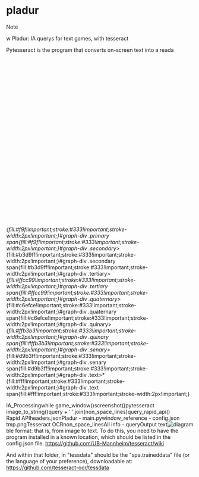 # pladur

> [!note]
> w
Pladur: IA querys for text games, with tesseract

Pytesseract is the program that converts on-screen text into a reada
<?xml version="1.0" encoding="UTF-8"?>
<?xml-stylesheet href="https://cdnjs.cloudflare.com/ajax/libs/font-awesome/6.5.2/css/all.min.css" type="text/css"?>
<svg aria-roledescription="flowchart-v2" role="graphics-document document" viewBox="-8 -8 622.7269897460938 557.09375" style="max-width: 100%;" xmlns="http://www.w3.org/2000/svg" width="100%" id="graph-div" height="100%" xmlns:xlink="http://www.w3.org/1999/xlink"><style>#graph-div{font-family:"trebuchet ms",verdana,arial,sans-serif;font-size:16px;fill:#333;}#graph-div .error-icon{fill:#552222;}#graph-div .error-text{fill:#552222;stroke:#552222;}#graph-div .edge-thickness-normal{stroke-width:2px;}#graph-div .edge-thickness-thick{stroke-width:3.5px;}#graph-div .edge-pattern-solid{stroke-dasharray:0;}#graph-div .edge-pattern-dashed{stroke-dasharray:3;}#graph-div .edge-pattern-dotted{stroke-dasharray:2;}#graph-div .marker{fill:#333333;stroke:#333333;}#graph-div .marker.cross{stroke:#333333;}#graph-div svg{font-family:"trebuchet ms",verdana,arial,sans-serif;font-size:16px;}#graph-div .label{font-family:"trebuchet ms",verdana,arial,sans-serif;color:#333;}#graph-div .cluster-label text{fill:#333;}#graph-div .cluster-label span,#graph-div p{color:#333;}#graph-div .label text,#graph-div span,#graph-div p{fill:#333;color:#333;}#graph-div .node rect,#graph-div .node circle,#graph-div .node ellipse,#graph-div .node polygon,#graph-div .node path{fill:#ECECFF;stroke:#9370DB;stroke-width:1px;}#graph-div .flowchart-label text{text-anchor:middle;}#graph-div .node .katex path{fill:#000;stroke:#000;stroke-width:1px;}#graph-div .node .label{text-align:center;}#graph-div .node.clickable{cursor:pointer;}#graph-div .arrowheadPath{fill:#333333;}#graph-div .edgePath .path{stroke:#333333;stroke-width:2.0px;}#graph-div .flowchart-link{stroke:#333333;fill:none;}#graph-div .edgeLabel{background-color:#e8e8e8;text-align:center;}#graph-div .edgeLabel rect{opacity:0.5;background-color:#e8e8e8;fill:#e8e8e8;}#graph-div .labelBkg{background-color:rgba(232, 232, 232, 0.5);}#graph-div .cluster rect{fill:#ffffde;stroke:#aaaa33;stroke-width:1px;}#graph-div .cluster text{fill:#333;}#graph-div .cluster span,#graph-div p{color:#333;}#graph-div div.mermaidTooltip{position:absolute;text-align:center;max-width:200px;padding:2px;font-family:"trebuchet ms",verdana,arial,sans-serif;font-size:12px;background:hsl(80, 100%, 96.2745098039%);border:1px solid #aaaa33;border-radius:2px;pointer-events:none;z-index:100;}#graph-div .flowchartTitleText{text-anchor:middle;font-size:18px;fill:#333;}#graph-div :root{--mermaid-font-family:"trebuchet ms",verdana,arial,sans-serif;}#graph-div .primary&gt;*{fill:#f9f!important;stroke:#333!important;stroke-width:2px!important;}#graph-div .primary span{fill:#f9f!important;stroke:#333!important;stroke-width:2px!important;}#graph-div .secondary&gt;*{fill:#b3d9ff!important;stroke:#333!important;stroke-width:2px!important;}#graph-div .secondary span{fill:#b3d9ff!important;stroke:#333!important;stroke-width:2px!important;}#graph-div .tertiary&gt;*{fill:#ffcc99!important;stroke:#333!important;stroke-width:2px!important;}#graph-div .tertiary span{fill:#ffcc99!important;stroke:#333!important;stroke-width:2px!important;}#graph-div .quaternary&gt;*{fill:#c6efce!important;stroke:#333!important;stroke-width:2px!important;}#graph-div .quaternary span{fill:#c6efce!important;stroke:#333!important;stroke-width:2px!important;}#graph-div .quinary&gt;*{fill:#ffb3b3!important;stroke:#333!important;stroke-width:2px!important;}#graph-div .quinary span{fill:#ffb3b3!important;stroke:#333!important;stroke-width:2px!important;}#graph-div .senary&gt;*{fill:#d9b3ff!important;stroke:#333!important;stroke-width:2px!important;}#graph-div .senary span{fill:#d9b3ff!important;stroke:#333!important;stroke-width:2px!important;}#graph-div .text&gt;*{fill:#fff!important;stroke:#333!important;stroke-width:2px!important;}#graph-div .text span{fill:#fff!important;stroke:#333!important;stroke-width:2px!important;}</style><g><marker orient="auto" markerHeight="12" markerWidth="12" markerUnits="userSpaceOnUse" refY="5" refX="6" viewBox="0 0 10 10" class="marker flowchart" id="graph-div_flowchart-pointEnd"><path style="stroke-width: 1; stroke-dasharray: 1, 0;" class="arrowMarkerPath" d="M 0 0 L 10 5 L 0 10 z"></path></marker><marker orient="auto" markerHeight="12" markerWidth="12" markerUnits="userSpaceOnUse" refY="5" refX="4.5" viewBox="0 0 10 10" class="marker flowchart" id="graph-div_flowchart-pointStart"><path style="stroke-width: 1; stroke-dasharray: 1, 0;" class="arrowMarkerPath" d="M 0 5 L 10 10 L 10 0 z"></path></marker><marker orient="auto" markerHeight="11" markerWidth="11" markerUnits="userSpaceOnUse" refY="5" refX="11" viewBox="0 0 10 10" class="marker flowchart" id="graph-div_flowchart-circleEnd"><circle style="stroke-width: 1; stroke-dasharray: 1, 0;" class="arrowMarkerPath" r="5" cy="5" cx="5"></circle></marker><marker orient="auto" markerHeight="11" markerWidth="11" markerUnits="userSpaceOnUse" refY="5" refX="-1" viewBox="0 0 10 10" class="marker flowchart" id="graph-div_flowchart-circleStart"><circle style="stroke-width: 1; stroke-dasharray: 1, 0;" class="arrowMarkerPath" r="5" cy="5" cx="5"></circle></marker><marker orient="auto" markerHeight="11" markerWidth="11" markerUnits="userSpaceOnUse" refY="5.2" refX="12" viewBox="0 0 11 11" class="marker cross flowchart" id="graph-div_flowchart-crossEnd"><path style="stroke-width: 2; stroke-dasharray: 1, 0;" class="arrowMarkerPath" d="M 1,1 l 9,9 M 10,1 l -9,9"></path></marker><marker orient="auto" markerHeight="11" markerWidth="11" markerUnits="userSpaceOnUse" refY="5.2" refX="-1" viewBox="0 0 11 11" class="marker cross flowchart" id="graph-div_flowchart-crossStart"><path style="stroke-width: 2; stroke-dasharray: 1, 0;" class="arrowMarkerPath" d="M 1,1 l 9,9 M 10,1 l -9,9"></path></marker><g class="root"><g class="clusters"><g id="IA_Processing" class="cluster default flowchart-label"><rect height="89.01041793823242" width="308.64583587646484" y="226.0416717529297" x="278.08160400390625" ry="0" rx="0" style=""></rect><g transform="translate(384.3055610656738, 226.0416717529297)" class="cluster-label"><foreignObject height="24.010417938232422" width="96.19792175292969"><div style="display: inline-block; white-space: nowrap;" xmlns="http://www.w3.org/1999/xhtml"><span class="nodeLabel">IA_Processing</span></div></foreignObject></g></g></g><g class="edgePaths"><path marker-end="url(#graph-div_flowchart-pointEnd)" style="fill:none;" class="edge-thickness-normal edge-pattern-solid flowchart-link LS-A LE-B" id="L-A-B-0" d="M286.962,35.794L259.365,42.498C231.768,49.201,176.574,62.608,148.977,74.596C121.38,86.584,121.38,97.152,121.38,102.437L121.38,107.721"></path><path marker-end="url(#graph-div_flowchart-pointEnd)" style="fill:none;" class="edge-thickness-normal edge-pattern-solid flowchart-link LS-B LE-R" id="L-B-R-0" d="M121.38,152.031L121.38,158.199C121.38,164.366,121.38,176.701,121.38,189.036C121.38,201.372,121.38,213.707,121.38,223.157C121.38,232.608,121.38,239.175,121.38,242.458L121.38,245.742"></path><path marker-end="url(#graph-div_flowchart-pointEnd)" style="fill:none;" class="edge-thickness-normal edge-pattern-solid flowchart-link LS-R LE-C" id="L-R-C-0" d="M121.38,290.052L121.38,294.219C121.38,298.385,121.38,306.719,121.38,317.053C121.38,327.387,121.38,339.722,121.38,351.174C121.38,362.626,121.38,373.194,121.38,378.478L121.38,383.763"></path><path marker-end="url(#graph-div_flowchart-pointEnd)" style="fill:none;" class="edge-thickness-normal edge-pattern-solid flowchart-link LS-C LE-D" id="L-C-D-0" d="M121.38,428.073L121.38,434.24C121.38,440.408,121.38,452.743,150.005,465.576C178.629,478.41,235.879,491.741,264.503,498.407L293.128,505.072"></path><path marker-end="url(#graph-div_flowchart-pointEnd)" style="fill:none;" class="edge-thickness-normal edge-pattern-solid flowchart-link LS-D LE-A" id="L-D-A-0" d="M429.818,506.274L459.303,499.408C488.788,492.542,547.758,478.81,577.242,462.526C606.727,446.241,606.727,427.405,606.727,408.568C606.727,389.731,606.727,370.894,606.727,355.308C606.727,339.722,606.727,327.387,606.727,313.802C606.727,300.217,606.727,285.382,606.727,270.547C606.727,255.712,606.727,240.877,606.727,227.292C606.727,213.707,606.727,201.372,606.727,185.786C606.727,170.2,606.727,151.363,606.727,132.526C606.727,113.689,606.727,94.852,576.648,78.708C546.568,62.563,486.408,49.11,456.328,42.384L426.249,35.657"></path><path marker-end="url(#graph-div_flowchart-pointEnd)" style="fill:none;" class="edge-thickness-normal edge-pattern-solid flowchart-link LS-A LE-Z" id="L-A-Z-0" d="M354.019,39.01L354.019,45.178C354.019,51.345,354.019,63.681,354.019,75.132C354.019,86.584,354.019,97.152,354.019,102.437L354.019,107.721"></path><path marker-end="url(#graph-div_flowchart-pointEnd)" style="fill:none;" class="edge-thickness-normal edge-pattern-solid flowchart-link LS-Z LE-E" id="L-Z-E-0" d="M354.019,152.031L354.019,158.199C354.019,164.366,354.019,176.701,354.019,189.036C354.019,201.372,354.019,213.707,354.019,223.157C354.019,232.608,354.019,239.175,354.019,242.458L354.019,245.742"></path><path marker-end="url(#graph-div_flowchart-pointEnd)" style="fill:none;" class="edge-thickness-normal edge-pattern-solid flowchart-link LS-E LE-G" id="L-E-G-0" d="M354.019,290.052L354.019,294.219C354.019,298.385,354.019,306.719,354.019,317.053C354.019,327.387,354.019,339.722,354.019,351.174C354.019,362.626,354.019,373.194,354.019,378.478L354.019,383.763"></path></g><g class="edgeLabels"><g transform="translate(121.38021087646484, 76.01562690734863)" class="edgeLabel"><g transform="translate(-78.3420181274414, -12.005208969116211)" class="label"><foreignObject height="24.010417938232422" width="156.6840362548828"><div style="display: inline-block; white-space: nowrap;" xmlns="http://www.w3.org/1999/xhtml"><span class="edgeLabel">while game_window()</span></div></foreignObject></g></g><g transform="translate(121.38021087646484, 189.03646278381348)" class="edgeLabel"><g transform="translate(-44.35763931274414, -12.005208969116211)" class="label"><foreignObject height="24.010417938232422" width="88.71527862548828"><div style="display: inline-block; white-space: nowrap;" xmlns="http://www.w3.org/1999/xhtml"><span class="edgeLabel">screenshot()</span></div></foreignObject></g></g><g transform="translate(121.38021087646484, 352.0572986602783)" class="edgeLabel"><g transform="translate(-41.223960876464844, -12.005208969116211)" class="label"><foreignObject height="24.010417938232422" width="82.44792175292969"><div style="display: inline-block; white-space: nowrap;" xmlns="http://www.w3.org/1999/xhtml"><span class="edgeLabel">pytesseract</span></div></foreignObject></g></g><g transform="translate(121.38021087646484, 465.07813453674316)" class="edgeLabel"><g transform="translate(-63.4288215637207, -12.005208969116211)" class="label"><foreignObject height="24.010417938232422" width="126.8576431274414"><div style="display: inline-block; white-space: nowrap;" xmlns="http://www.w3.org/1999/xhtml"><span class="edgeLabel">image_to_string()</span></div></foreignObject></g></g><g class="edgeLabel"><g transform="translate(0, 0)" class="label"><foreignObject height="0" width="0"><div style="display: inline-block; white-space: nowrap;" xmlns="http://www.w3.org/1999/xhtml"><span class="edgeLabel"></span></div></foreignObject></g></g><g transform="translate(354.01910400390625, 76.01562690734863)" class="edgeLabel"><g transform="translate(-115.18229675292969, -12.005208969116211)" class="label"><foreignObject height="24.010417938232422" width="230.36459350585938"><div style="display: inline-block; white-space: nowrap;" xmlns="http://www.w3.org/1999/xhtml"><span class="edgeLabel">query + ' '.join(non_space_lines)</span></div></foreignObject></g></g><g transform="translate(354.01910400390625, 189.03646278381348)" class="edgeLabel"><g transform="translate(-63.96702194213867, -12.005208969116211)" class="label"><foreignObject height="24.010417938232422" width="127.93404388427734"><div style="display: inline-block; white-space: nowrap;" xmlns="http://www.w3.org/1999/xhtml"><span class="edgeLabel">query_rapid_api()</span></div></foreignObject></g></g><g class="edgeLabel"><g transform="translate(0, 0)" class="label"><foreignObject height="0" width="0"><div style="display: inline-block; white-space: nowrap;" xmlns="http://www.w3.org/1999/xhtml"><span class="edgeLabel"></span></div></foreignObject></g></g></g><g class="nodes"><g transform="translate(354.01910400390625, 270.5468807220459)" data-id="E" data-node="true" id="flowchart-E-16635" class="node default quinary flowchart-label"><rect height="39.01041793823242" width="81.875" y="-19.50520896911621" x="-40.9375" ry="0" rx="0" style="" class="basic label-container"></rect><g transform="translate(-33.4375, -12.005208969116211)" style="" class="label"><rect></rect><foreignObject height="24.010417938232422" width="66.875"><div style="display: inline-block; white-space: nowrap;" xmlns="http://www.w3.org/1999/xhtml"><span class="nodeLabel">Rapid API</span></div></foreignObject></g></g><g transform="translate(498.3420219421387, 270.5468807220459)" data-id="F" data-node="true" id="flowchart-F-16637" class="node default default flowchart-label"><rect height="39.01041793823242" width="106.77083587646484" y="-19.50520896911621" x="-53.38541793823242" ry="0" rx="0" style="" class="basic label-container"></rect><g transform="translate(-45.88541793823242, -12.005208969116211)" style="" class="label"><rect></rect><foreignObject height="24.010417938232422" width="91.77083587646484"><div style="display: inline-block; white-space: nowrap;" xmlns="http://www.w3.org/1999/xhtml"><span class="nodeLabel">headers.json</span></div></foreignObject></g></g><g transform="translate(354.01910400390625, 19.50520896911621)" data-id="A" data-node="true" id="flowchart-A-16622" class="node default primary flowchart-label"><rect height="39.01041793823242" width="134.11458587646484" y="-19.50520896911621" x="-67.05729293823242" ry="0" rx="0" style="" class="basic label-container"></rect><g transform="translate(-59.55729293823242, -12.005208969116211)" style="" class="label"><rect></rect><foreignObject height="24.010417938232422" width="119.11458587646484"><div style="display: inline-block; white-space: nowrap;" xmlns="http://www.w3.org/1999/xhtml"><span class="nodeLabel">Pladur - main.py</span></div></foreignObject></g></g><g transform="translate(121.38021087646484, 132.52604484558105)" data-id="B" data-node="true" id="flowchart-B-16623" class="node default quaternary flowchart-label"><rect height="39.01041793823242" width="242.7604217529297" y="-19.50520896911621" x="-121.38021087646484" ry="0" rx="0" style="" class="basic label-container"></rect><g transform="translate(-113.88021087646484, -12.005208969116211)" style="" class="label"><rect></rect><foreignObject height="24.010417938232422" width="227.7604217529297"><div style="display: inline-block; white-space: nowrap;" xmlns="http://www.w3.org/1999/xhtml"><span class="nodeLabel">window_reference - config.json</span></div></foreignObject></g></g><g transform="translate(121.38021087646484, 270.5468807220459)" data-id="R" data-node="true" id="flowchart-R-16625" class="node default secondary flowchart-label"><rect height="39.01041793823242" width="75.10416793823242" y="-19.50520896911621" x="-37.55208396911621" ry="0" rx="0" style="" class="basic label-container"></rect><g transform="translate(-30.05208396911621, -12.005208969116211)" style="" class="label"><rect></rect><foreignObject height="24.010417938232422" width="60.10416793823242"><div style="display: inline-block; white-space: nowrap;" xmlns="http://www.w3.org/1999/xhtml"><span class="nodeLabel">tmp.png</span></div></foreignObject></g></g><g transform="translate(121.38021087646484, 408.56771659851074)" data-id="C" data-node="true" id="flowchart-C-16627" class="node default tertiary flowchart-label"><rect height="39.01041793823242" width="116.09376525878906" y="-19.50520896911621" x="-58.04688262939453" ry="0" rx="0" style="" class="basic label-container"></rect><g transform="translate(-50.54688262939453, -12.005208969116211)" style="" class="label"><rect></rect><foreignObject height="24.010417938232422" width="101.09376525878906"><div style="display: inline-block; white-space: nowrap;" xmlns="http://www.w3.org/1999/xhtml"><span class="nodeLabel">Tesseract OCR</span></div></foreignObject></g></g><g transform="translate(364.05382537841797, 521.5885524749756)" data-id="D" data-node="true" id="flowchart-D-16629" class="node default text flowchart-label"><rect height="39.01041793823242" width="131.52779388427734" y="-19.50520896911621" x="-65.76389694213867" ry="0" rx="0" style="" class="basic label-container"></rect><g transform="translate(-58.26389694213867, -12.005208969116211)" style="" class="label"><rect></rect><foreignObject height="24.010417938232422" width="116.52779388427734"><div style="display: inline-block; white-space: nowrap;" xmlns="http://www.w3.org/1999/xhtml"><span class="nodeLabel">non_space_lines</span></div></foreignObject></g></g><g transform="translate(354.01910400390625, 132.52604484558105)" data-id="Z" data-node="true" id="flowchart-Z-16633" class="node default text flowchart-label"><rect height="39.01041793823242" width="122.51736450195312" y="-19.50520896911621" x="-61.25868225097656" ry="0" rx="0" style="" class="basic label-container"></rect><g transform="translate(-53.75868225097656, -12.005208969116211)" style="" class="label"><rect></rect><foreignObject height="24.010417938232422" width="107.51736450195312"><div style="display: inline-block; white-space: nowrap;" xmlns="http://www.w3.org/1999/xhtml"><span class="nodeLabel">All info - query</span></div></foreignObject></g></g><g transform="translate(354.01910400390625, 408.56771659851074)" data-id="G" data-node="true" id="flowchart-G-16639" class="node default senary flowchart-label"><rect height="39.01041793823242" width="99.13195037841797" y="-19.50520896911621" x="-49.565975189208984" ry="0" rx="0" style="" class="basic label-container"></rect><g transform="translate(-42.065975189208984, -12.005208969116211)" style="" class="label"><rect></rect><foreignObject height="24.010417938232422" width="84.13195037841797"><div style="display: inline-block; white-space: nowrap;" xmlns="http://www.w3.org/1999/xhtml"><span class="nodeLabel">Output text</span></div></foreignObject></g></g></g></g></g></svg>![diagram](https://github.com/hugoruizsanchez/pladur/assets/120595249/6bf4717c-1140-4dd5-9226-573d65e974bd)
ble format: that is, from image to text.
To do this, you need to have the program installed in a known location, which should be listed in the config.json file.
https://github.com/UB-Mannheim/tesseract/wiki

And within that folder, in "tessdata" should be the "spa.traineddata" file (or the language of your preference), downloadable at:
https://github.com/tesseract-ocr/tessdata
